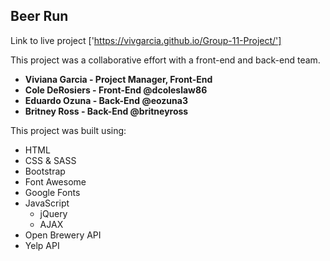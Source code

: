 ## Beer Run

Link to live project ['https://vivgarcia.github.io/Group-11-Project/']

This project was a collaborative effort with a front-end and back-end team. 

* **Viviana Garcia - Project Manager, Front-End**
* **Cole DeRosiers - Front-End @dcoleslaw86**
* **Eduardo Ozuna - Back-End @eozuna3**
* **Britney Ross - Back-End @britneyross**

This project was built using:
* HTML
* CSS & SASS
* Bootstrap
* Font Awesome
* Google Fonts
* JavaScript
    * jQuery
    * AJAX
* Open Brewery API
* Yelp API
